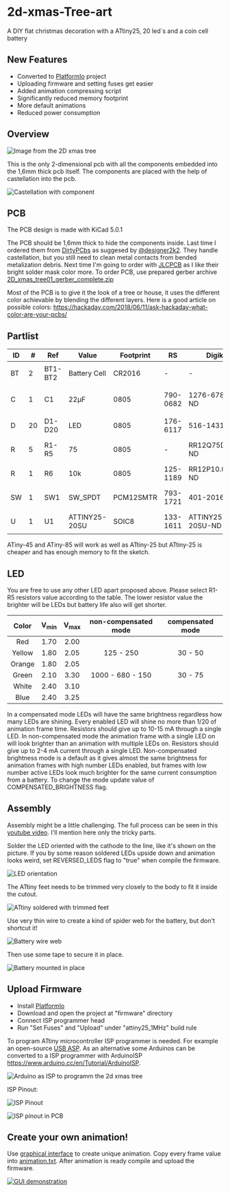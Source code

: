 # 2d-xmas-Tree-art
A DIY flat christmas decoration with a ATtiny25, 20 led´s and a coin cell battery 

## New Features
- Converted to [PlatformIo](https://platformio.org/) project
- Uploading firmware and setting fuses get easier
- Added animation compressing script
- Significantly reduced memory footprint
- More default animations
- Reduced power consumption

## Overview

![Image from the 2D xmas tree](img/2dxmastree_gif.gif)

This is the only 2-dimensional pcb with all the components embedded into the 1,6mm thick pcb itself.
The components are placed with the help of castellation into the pcb. 

![Castellation with component](img/castellation_0805.PNG)

## PCB

The PCB design is made with KiCad 5.0.1

The PCB should be 1,6mm thick to hide the components inside. Last time I ordered them from [DirtyPCbs](https://dirtypcbs.com/) as suggesed by [@designer2k2](https://github.com/designer2k2). They handle castellation, but you still need to clean metal contacts from bended metalization debris. Next time I'm going to order with [JLCPCB](https://jlcpcb.com/) as I like their bright solder mask color more. To order PCB, use prepared gerber archive [2D_xmas_tree01_gerber_complete.zip](https://raw.githubusercontent.com/kasedy/2d-xmas-tree-art/master/pcb-kicad/gerb/2D_xmas_tree01_gerber_complete.zip)

Most of the PCB is to give it the look of a tree or house, it uses the different color achievable by blending the different layers. Here is a good article on possible colors: https://hackaday.com/2018/06/11/ask-hackaday-what-color-are-your-pcbs/

## Partlist

|ID|#|Ref|Value|Footprint|RS|Digikey|Aliexpress|Img|
| --- | --- | --- | --- | --- | --- | --- | --- | --- |
|BT|2|BT1-BT2|Battery Cell|CR2016|-|-|[CR2016](https://www.aliexpress.com/item/32865072812.html)|<img src="./img/partlist/battery.jpg" height="50">|
|C|1|C1|22µF|0805|790-0682|1276-6786-1-ND|[0805 22uF capacitor](https://www.aliexpress.com/item/32374775517.html)|<img src="./img/partlist/capacitor.jpg" height="50">|
|D|20|D1-D20|LED|0805|176-6117|516-1431-1-ND|[0805 LED](https://www.aliexpress.com/item/1206476683.html)|<img src="./img/partlist/led.jpg" height="50">|
|R|5|R1-R5|75|0805|-|RR12Q75DCT-ND|[0805 Resistor](https://www.aliexpress.com/item/32865947306.html)|<img src="./img/partlist/resistor.jpg" height="50">|
|R|1|R6|10k|0805|125-1189|RR12P10.0KDCT-ND|[0805 Resistor](https://www.aliexpress.com/item/32865947306.html)|<img src="./img/partlist/resistor.jpg" height="50">|
|SW|1|SW1|SW_SPDT|PCM12SMTR|793-1721|401-2016-1-ND|[MSK-12C02](https://www.aliexpress.com/item/32863424888.html)|<img src="./img/partlist/switch.jpg" height="50">|
|U|1|U1|ATTINY25-20SU|SOIC8|133-1611|ATTINY25-20SU-ND|-|<img src="./img/partlist/attiny.jpg" height="50">|

ATiny-45 and ATiny-85 will work as well as ATtiny-25 but ATtiny-25 is cheaper and has enough memory to fit the sketch.

## LED

You are free to use any other LED apart proposed above. Please select R1-R5 resistors value according to the table. The lower resistor value the brighter will be LEDs but battery life also will get shorter.

| Color | V<sub>min</sub> | V<sub>max</sub> | non-compensated mode | compensated mode |
| :---: | :---: | :---: | :---: | :---: |
| Red | 1.70 | 2.00 | | |
| Yellow | 1.80 | 2.05 | 125 - 250 | 30 - 50 |
| Orange | 1.80 | 2.05 | | |
| Green | 2.10 | 3.30 | 1000 - 680 - 150 | 30 - 75 |
| White | 2.40 | 3.10 | | |
| Blue | 2.40 | 3.25 | | |

In a compensated mode LEDs will have the same brightness regardless how many LEDs are shining. Every enabled LED will shine no more than 1/20 of animation frame time. Resistors should give up to 10-15 mA through a single LED. In non-compensated mode the animation frame with a single LED on will look brighter than an animation with multiple LEDs on. Resistors should give up to 2-4 mA current through a single LED. Non-compensated brightness mode is a default as it gives almost the same brightness for animation frames with high number LEDs enabled, but frames with low number active LEDs look much brighter for the same current consumption from a battery. To change the mode update value of COMPENSATED_BRIGHTNESS flag.

## Assembly

Assembly might be a little challenging. The full process can be seen in this [youtube video](https://www.youtube.com/watch?v=K6z7--RqQHQ). I'll mention here only the tricky parts.

Solder the LED oriented with the cathode to the line, like it's shown on the picture. If you by some reason soldered LEDs upside down and animation looks weird, set REVERSED_LEDS flag to "true" when compile the firmware.

![LED orientation](https://github.com/designer2k2/2d-xmas-tree/raw/master/img/led_orientation.PNG)

The ATtiny feet needs to be trimmed very closely to the body to fit it inside the cutout.

![ATtiny soldered with trimmed feet](https://github.com/designer2k2/2d-xmas-tree/raw/master/img/attiny_soldered.JPG)

Use very thin wire to create a kind of spider web for the battery, but don't shortcut it!

![Battery wire web](https://github.com/designer2k2/2d-xmas-tree/raw/master/img/batteryweb.jpg)

Then use some tape to secure it in place.

![Battery mounted in place](https://github.com/designer2k2/2d-xmas-tree/raw/master/img/batterymounted.PNG)

## Upload Firmware

- Install [PlatformIo](https://platformio.org/)
- Download and open the project at "firmware" directory
- Connect ISP programmer head
- Run "Set Fuses" and "Upload" under "attiny25_1MHz" build rule

To program ATtiny microcontroller ISP programmer is needed. For example an open-source [USB ASP](https://www.fischl.de/usbasp/). As an alternative some Arduinos can be converted to a ISP programmer with ArduinoISP https://www.arduino.cc/en/Tutorial/ArduinoISP.

![Arduino as ISP to programm the 2d xmas tree](img/2d_xmas_tree_programming.jpg)

ISP Pinout:

![ISP Pinout](https://github.com/designer2k2/2d-xmas-tree/raw/master/img/isp_pinout.PNG)

![ISP pinout in PCB](https://github.com/designer2k2/2d-xmas-tree/raw/master/img/isp_inpcb.PNG)

## Create your own animation!

Use [graphical interface](https://kasedy.github.io/2d-xmas-tree-art/) to create unique animation. Copy every frame value into [animation.txt](firmware/src/animation.txt). After animation is ready compile and upload the firmware.

[![GUI demonstration](img/animation.gif)](https://kasedy.github.io/2d-xmas-tree-art/)
